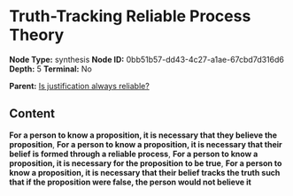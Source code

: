 # Truth-Tracking Reliable Process Theory

**Node Type:** synthesis
**Node ID:** 0bb51b57-dd43-4c27-a1ae-67cbd7d316d6
**Depth:** 5
**Terminal:** No

**Parent:** [Is justification always reliable?](is-justification-always-reliable-antithesis-b882ea69-00a2-4605-af2e-bc6cca1ac2d5.md)

## Content

**For a person to know a proposition, it is necessary that they believe the proposition**, **For a person to know a proposition, it is necessary that their belief is formed through a reliable process**, **For a person to know a proposition, it is necessary for the proposition to be true**, **For a person to know a proposition, it is necessary that their belief tracks the truth such that if the proposition were false, the person would not believe it**
